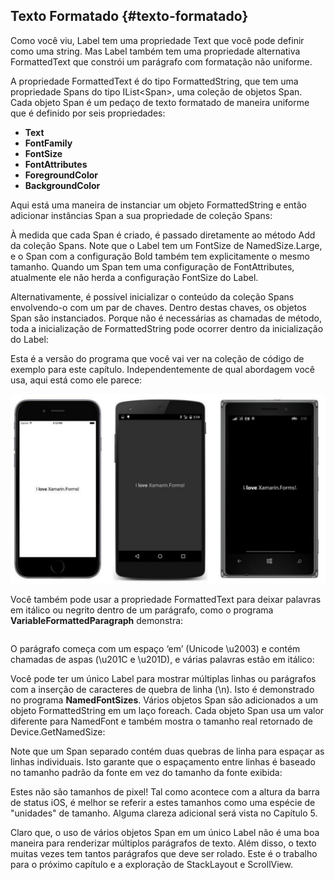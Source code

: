 ## Texto Formatado {#texto-formatado}

Como você viu, Label tem uma propriedade Text que você pode definir como uma string. Mas Label também tem uma propriedade alternativa FormattedText que constrói um parágrafo com formatação não uniforme.

A propriedade FormattedText é do tipo FormattedString, que tem uma propriedade Spans do tipo IList&lt;Span&gt;, uma coleção de objetos Span. Cada objeto Span é um pedaço de texto formatado de maneira uniforme que é definido por seis propriedades:

*   **Text**
*   **FontFamily**
*   **FontSize**
*   **FontAttributes**
*   **ForegroundColor**
*   **BackgroundColor**

Aqui está uma maneira de instanciar um objeto FormattedString e então adicionar instâncias Span a sua propriedade de coleção Spans:

À medida que cada Span é criado, é passado diretamente ao método Add da coleção Spans. Note que o Label tem um FontSize de NamedSize.Large, e o Span com a configuração Bold também tem explicitamente o mesmo tamanho. Quando um Span tem uma configuração de FontAttributes, atualmente ele não herda a configuração FontSize do Label.

Alternativamente, é possível inicializar o conteúdo da coleção Spans envolvendo-o com um par de chaves. Dentro destas chaves, os objetos Span são instanciados. Porque não é necessárias as chamadas de método, toda a inicialização de FormattedString pode ocorrer dentro da inicialização do Label:

Esta é a versão do programa que você vai ver na coleção de código de exemplo para este capítulo. Independentemente de qual abordagem você usa, aqui está como ele parece:

![formattedtext3.PNG](../assets/formattedtext3png.png)

Você também pode usar a propriedade FormattedText para deixar palavras em itálico ou negrito dentro de um parágrafo, como o programa **VariableFormattedParagraph** demonstra:

|  |  |
| --- | --- |

O parágrafo começa com um espaço ‘em’ (Unicode \u2003) e contém chamadas de aspas (\u201C e \u201D), e várias palavras estão em itálico:

Você pode ter um único Label para mostrar múltiplas linhas ou parágrafos com a inserção de caracteres de quebra de linha (\n). Isto é demonstrado no programa **NamedFontSizes**. Vários objetos Span são adicionados a um objeto FormattedString em um laço foreach. Cada objeto Span usa um valor diferente para NamedFont e também mostra o tamanho real retornado de Device.GetNamedSize:

Note que um Span separado contém duas quebras de linha para espaçar as linhas individuais. Isto garante que o espaçamento entre linhas é baseado no tamanho padrão da fonte em vez do tamanho da fonte exibida:

Estes não são tamanhos de pixel! Tal como acontece com a altura da barra de status iOS, é melhor se referir a estes tamanhos como uma espécie de &quot;unidades&quot; de tamanho. Alguma clareza adicional será vista no Capítulo 5.

Claro que, o uso de vários objetos Span em um único Label não é uma boa maneira para renderizar múltiplos parágrafos de texto. Além disso, o texto muitas vezes tem tantos parágrafos que deve ser rolado. Este é o trabalho para o próximo capítulo e a exploração de StackLayout e ScrollView.
